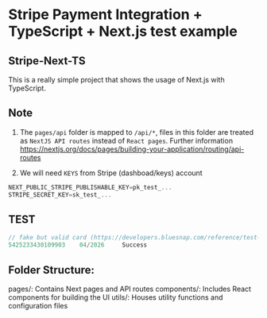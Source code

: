 # Stripe Payment Integration + TypeScript + Next.js test example

## Stripe-Next-TS

This is a really simple project that shows the usage of Next.js with TypeScript.

## Note

1) The `pages/api` folder is mapped to `/api/*`, files in this folder are treated as `NextJS API routes` instead of `React pages`. Further information https://nextjs.org/docs/pages/building-your-application/routing/api-routes

2) We will need `KEYS` from Stripe (dashboad/keys) account

```js
NEXT_PUBLIC_STRIPE_PUBLISHABLE_KEY=pk_test_...
STRIPE_SECRET_KEY=sk_test_...
```

## TEST

```js
// fake but valid card (https://developers.bluesnap.com/reference/test-credit-cards)
5425233430109903	04/2026	    Success
```


## Folder Structure:

pages/: Contains Next pages and API routes
components/: Includes React components for building the UI
utils/: Houses utility functions and configuration files


